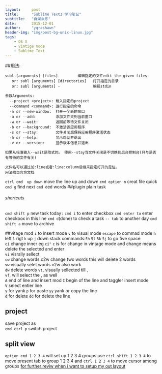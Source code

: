 ```yaml
---
layout:     post
title:      "Sublime Text3 学习笔记"
subtitle:   "自娱自乐"
date:       2015-12-01 
author:     "yqrashawn"
header-img: "img/post-bg-unix-linux.jpg"
tags:
    - OS X
    - vintige mode
    - Sublime Text
---
```

##用法:

```
subl [arguments] [files]         编辑指定的文件edit the given files
   or: subl [arguments] [directories]   打开指定的目录
   or: subl [arguments] -               编辑stdin

参数Arguments:
  --project <project>: 载入指定的project
  --command <command>: 运行指定的命令
  -n or --new-window:  打开一个新的窗口
  -a or --add:         添加文件夹到当前窗口
  -w or --wait:        返回前等待文件关闭
  -b or --background:  不激活该应用程序
  -s or --stay:        文件关闭后保持应用程序激活状态
  -h or --help:        显示帮助并退出
  -v or --version:     显示版本信息并退出

如果从标准输入--wait是隐式的。 使用--stay当文件关闭是不切换到后台控制台(只与是否有等待的文件有关)

文件名可以通过加:line或者:line:column后缀来指定打开的定位。
用法摘自官方文档
```

`ctrl cmd  up down` move the line up and down
`cmd option n` creat file quick
`cmd g` find next `cmd d`ed words
##plugin plain task
###### shortcuts

`cmd shift p` new task
today`:` 
`cmd i` to enter checkbox
`cmd enter to` enter checkbox in this line
`cmd d`(done) to check a task
`-- tab` to another day
`cmd shift a` move to archive

##vitage mod
`i` to insert mode
`v` to visual mode 
`escape` to commad mode
`h` left `l` rigt `k` up `j` down
stack commands:`5h` `5l` `5k` `5j` to go five space  
`ci` change inner  eg `ci"` 
`c` is for change in vintage mode and change means delete the selected and enter  
`vi` visrally sellect  
`cw` change words c2w change two words this will delete 2 words  
`vw` visually selet words v2w also work  
`dw` delete words
`vt`,  visually sellected till ,  
`vf`, will select the , as well  
`A` end of line and insert mod `I` begin of the line and taggler insert mode   
`V` select entier line  
`y` for yank `p` for paste `yy` yank or copy the line  
`d` for delete `dd` for delete the line  

## project
save project as  
`cmd ctrl p` switch project

## split view
`option cmd 1 2 3 4` will set up 1 2 3 4 groups
use `ctrl shift 1 2 3 4` to move present tab to group 1 2 3 4 
and `ctrl 1 2 3 4` to move cursor among groups
[for further reviw when i want to setup my out layout](https://code.tutsplus.com/courses/perfect-workflow-in-sublime-text-2/lessons/configuring-and-mastering-split-windows) 



